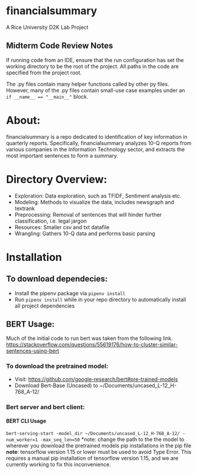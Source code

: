 # financialsummary
A Rice University D2K Lab Project

## Midterm Code Review Notes 
If running code from an IDE, ensure that the run configuration has set the working directory to be the root of the project. 
All paths in the code are specified from the project root. 

The .py files contain many helper functions called by other py files. However, many of the .py
files contain small-use case examples under an `if __name__ == "__main__"` block. 

# About:
financialsummary is a repo dedicated to identification of key information in quarterly reports.
Specifically, financialsummary analyzes 10-Q reports from various companies in the Information Technology sector,
and extracts the most important sentences to form a summary.

# Directory Overview:
* Exploration: Data exploration, such as TFIDF, Sentiment analysis etc.
* Modeling: Methods to visualize the data, includes newsgraph and textrank
* Preprocessing: Removal of sentences that will hinder further classification, i.e. legal jargon
* Resources: Smaller csv and txt datafile 
* Wrangling: Gathers 10-Q data and performs basic parsing

# Installation
## To download dependecies:
* Install the pipenv package via `pipenv install`
* Run `pipenv install` while in your repo directory to automatically install all project dependencies

## BERT Usage: 
Much of the initial code to run bert was taken from the following link.
https://stackoverflow.com/questions/55619176/how-to-cluster-similar-sentences-using-bert

### To download the pretrained model:
* Visit: https://github.com/google-research/bert#pre-trained-models
* Download Bert-Base (Uncased) to ~/Documents/uncased_L-12_H-768_A-12/
 
### Bert server and bert client: 
#### BERT CLI Usage
`bert-serving-start -model_dir ~/Documents/uncased_L-12_H-768_A-12/ -num_worker=1 -max_seq_len=50`
*note: change the path to the the model to wherever you download the pretrained models 
pip installations in the pip file
**note**: tensorflow version 1.15 or lower must be used to avoid Type Error. This requires a manual pip installation of tensorflow version 1.15, and we are currently working to fix this inconvenience.  


